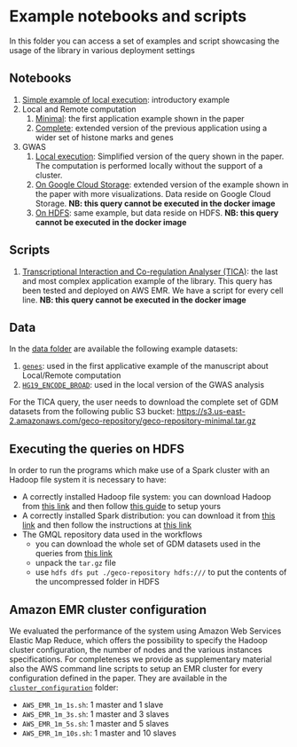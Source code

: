 # Example notebooks and scripts

In this folder you can access a set of examples and script showcasing the usage of the library in various deployment settings

## Notebooks

1. [Simple example of local execution](./notebooks/01_A_simple_example.ipynb): introductory example
2. Local and Remote computation
    1. [Minimal](./notebooks/02a_Mixing_Local_Remote_Processing_SIMPLE.ipynb):  the first application example shown in 
    the paper
    2. [Complete](./notebooks/02b_Mixing_Local_Remote_Processing_COMPLETE.ipynb): extended version of the previous application
    using a wider set of histone marks and genes
3. GWAS
    1. [Local execution](./notebooks/03a_GWAS_Local.ipynb): Simplified version of the query shown in the paper. The 
    computation is performed locally without the support of a cluster.
    1. [On Google Cloud Storage](./notebooks/03c_GWAS_Google_Cloud.ipynb): extended version of the example shown in the paper
    with more visualizations. Data reside on Google Cloud Storage. **NB: this query cannot be executed in the docker image**
    2. [On HDFS](notebooks/03b_GWAS_HDFS.ipynb): same example, but data reside on HDFS. **NB: this query cannot be executed in the docker image**

## Scripts
1. [Transcriptional Interaction and Co-regulation Analyser (TICA)](./scripts/TICA.py): the last and most complex application example of the library. 
This query has been tested and deployed on AWS EMR. We have a script for every cell line. **NB: this query cannot be executed in the docker image**


## Data
In the [data folder](./data) are available the following example datasets:
1. [`genes`](./data/genes): used in the first applicative example of the manuscript about Local/Remote computation
2. [`HG19_ENCODE_BROAD`](./data/HG19_ENCODE_BROAD): used in the local version of the GWAS analysis

For the TICA query, the user needs to download the complete set of GDM datasets from the following public S3 bucket: 
https://s3.us-east-2.amazonaws.com/geco-repository/geco-repository-minimal.tar.gz

## Executing the queries on HDFS
In order to run the programs which make use of a Spark cluster with an Hadoop file system it is necessary to have:

- A correctly installed Hadoop file system: you can download Hadoop from [this link]() and then follow 
[this guide](https://hadoop.apache.org/docs/stable/hadoop-project-dist/hadoop-common/SingleCluster.html) to setup yours
- A correctly installed Spark distribution: you can download it from 
[this link](https://archive.apache.org/dist/spark/spark-2.2.0/spark-2.2.0-bin-hadoop2.7.tgz) and then follow the instructions
at [this link](https://spark.apache.org/docs/latest/running-on-yarn.html)
- The GMQL repository data used in the workflows
    - you can download the whole set of GDM datasets used in the queries from
[this link](https://s3.us-east-2.amazonaws.com/geco-repository/geco-repository-minimal.tar.gz)
    - unpack the `tar.gz` file 
    - use `hdfs dfs put ./geco-repository hdfs:///` to put the contents of the uncompressed folder in HDFS
    
## Amazon EMR cluster configuration
We evaluated the performance of the system using Amazon Web Services Elastic Map Reduce, which offers the possibility to 
specify the Hadoop cluster configuration, the number of nodes and the various instances specifications. For completeness 
we provide as supplementary material also the AWS command line scripts to setup an EMR cluster for every configuration 
defined in the paper. They are available in the [`cluster_configuration`](./cluster_configurations) folder:

- `AWS_EMR_1m_1s.sh`: 1 master and 1 slave
- `AWS_EMR_1m_3s.sh`: 1 master and 3 slaves
- `AWS_EMR_1m_5s.sh`: 1 master and 5 slaves
- `AWS_EMR_1m_10s.sh`: 1 master and 10 slaves
